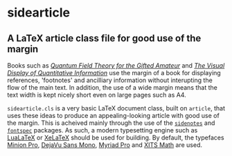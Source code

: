 # sidearticle
## A LaTeX article class file for good use of the margin
Books such as [_Quantum Field Theory for the Gifted Amateur_](https://www.dur.ac.uk/physics/qftgabook/) and [_The Visual Display of Quantitative Information_](http://www.edwardtufte.com/tufte/books_vdqi) use the margin of a book for displaying references, 'footnotes' and ancilliary information without interupting the flow of the main text.
In addition, the use of a wide margin means that the text width is kept nicely short even on large pages such as A4.

``sidearticle.cls`` is a very basic LaTeX document class, built on ``article``, that uses these ideas to produce an appealing-looking article with good use of the margin.
This is acheived mainly through the use of the [``sidenotes``](https://github.com/andythomas/TeX-sidenotes) and [``fontspec``](https://github.com/wspr/fontspec/) packages. As such, a modern typesetting engine such as [LuaLaTeX](http://www.luatex.org/) or [XeLaTeX](http://wiki.xelatex.org/doku.php) should be used for building.
By default, the typefaces [Minion Pro](http://en.wikipedia.org/wiki/Minion_%28typeface%29), [DejaVu Sans Mono](http://dejavu-fonts.org/wiki/Main_Page), [Myriad Pro](http://en.wikipedia.org/wiki/Myriad_%28typeface%29) and [XITS Math](https://github.com/khaledhosny/xits-math) are used.
